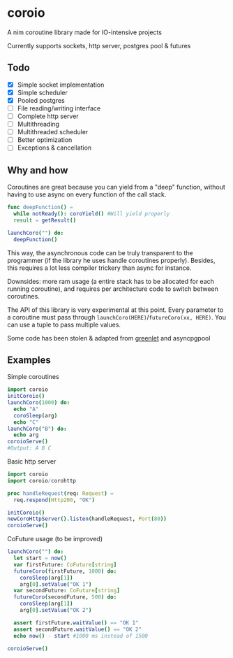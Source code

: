 # coroio

A nim coroutine library made for IO-intensive projects

Currently supports sockets, http server, postgres pool & futures


## Todo

- [X] Simple socket implementation
- [X] Simple scheduler
- [X] Pooled postgres
- [ ] File reading/writing interface
- [ ] Complete http server
- [ ] Multithreading
- [ ] Multithreaded scheduler
- [ ] Better optimization
- [ ] Exceptions & cancellation
## Why and how

Coroutines are great because you can yield from a "deep" function, without having to use async on every function of the call stack.
```nim
func deepFunction() =
  while notReady(): coroYield() #Will yield properly
  result = getResult()

launchCoro("") do:
  deepFunction()
```
This way, the asynchronous code can be truly transparent to the programmer (if the library he uses handle coroutines properly). Besides, this requires a lot less compiler trickery than async for instance.

Downsides: more ram usage (a entire stack has to be allocated for each running coroutine), and requires per architecture code to switch between coroutines.

The API of this library is very experimental at this point. Every parameter to a coroutine must pass through `launchCoro(HERE)`/`futureCoro(xx, HERE)`. You can use a tuple to pass multiple values.

Some code has been stolen & adapted from [greenlet](https://github.com/treeform/greenlet) and asyncpgpool
## Examples

Simple coroutines
```nim
import coroio
initCoroio()
launchCoro(1000) do:
  echo "A"
  coroSleep(arg)
  echo "C"
launchCoro("B") do:
  echo arg
coroioServe()
#Output: A B C
```

Basic http server
```nim
import coroio
import coroio/corohttp

proc handleRequest(req: Request) =
  req.respond(Http200, "OK")

initCoroio()
newCoroHttpServer().listen(handleRequest, Port(80))
coroioServe()
```

CoFuture usage (to be improved)
```nim
launchCoro("") do:
  let start = now()
  var firstFuture: CoFuture[string]
  futureCoro(firstFuture, 1000) do:
    coroSleep(arg[1])
    arg[0].setValue("OK 1")
  var secondFuture: CoFuture[string]
  futureCoro(secondFuture, 500) do:
    coroSleep(arg[1])
    arg[0].setValue("OK 2")

  assert firstFuture.waitValue() == "OK 1"
  assert secondFuture.waitValue() == "OK 2"
  echo now() - start #1000 ms instead of 1500

coroioServe()
```
